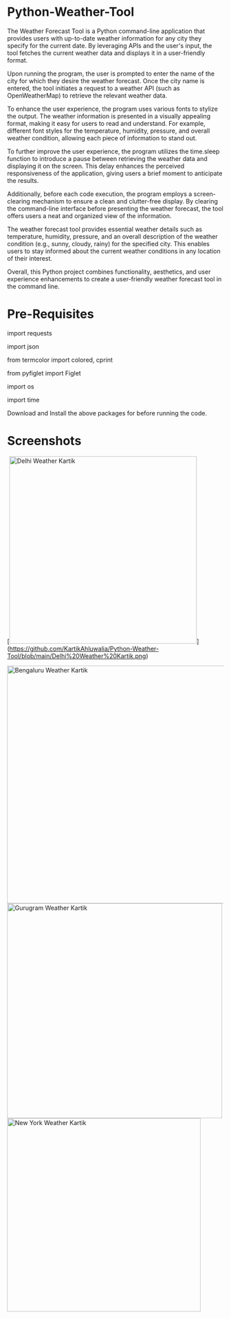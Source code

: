 # Python-Weather-Tool

The Weather Forecast Tool is a Python command-line application that provides users with up-to-date weather information for any city they specify for the current date. By leveraging APIs and the user's input, the tool fetches the current weather data and displays it in a user-friendly format.

Upon running the program, the user is prompted to enter the name of the city for which they desire the weather forecast. Once the city name is entered, the tool initiates a request to a weather API (such as OpenWeatherMap) to retrieve the relevant weather data.

To enhance the user experience, the program uses various fonts to stylize the output. The weather information is presented in a visually appealing format, making it easy for users to read and understand. For example, different font styles for the temperature, humidity, pressure, and overall weather condition, allowing each piece of information to stand out.

To further improve the user experience, the program utilizes the time.sleep function to introduce a pause between retrieving the weather data and displaying it on the screen. This delay enhances the perceived responsiveness of the application, giving users a brief moment to anticipate the results.

Additionally, before each code execution, the program employs a screen-clearing mechanism to ensure a clean and clutter-free display. By clearing the command-line interface before presenting the weather forecast, the tool offers users a neat and organized view of the information.

The weather forecast tool provides essential weather details such as temperature, humidity, pressure, and an overall description of the weather condition (e.g., sunny, cloudy, rainy) for the specified city. This enables users to stay informed about the current weather conditions in any location of their interest.

Overall, this Python project combines functionality, aesthetics, and user experience enhancements to create a user-friendly weather forecast tool in the command line.

# Pre-Requisites

import requests

import json

from termcolor import colored, cprint

from pyfiglet import Figlet

import os

import time 

Download and Install the above packages for before running the code.

# Screenshots
[[<img width="436" alt="Delhi Weather Kartik" src="https://github.com/Fastest-Coder-First/Weather_Python_Kartik_Ahluwalia/assets/96951632/15149af3-5827-4108-a673-e79951d6414c">](https://github-production-user-asset-6210df.s3.amazonaws.com/96951632/248454498-15149af3-5827-4108-a673-e79951d6414c.png?X-Amz-Algorithm=AWS4-HMAC-SHA256&X-Amz-Credential=AKIAIWNJYAX4CSVEH53A%2F20230701%2Fus-east-1%2Fs3%2Faws4_request&X-Amz-Date=20230701T142125Z&X-Amz-Expires=300&X-Amz-Signature=aa14b44757f834ccf4e2b5e407ce51c996806461e51eb7a0bcb500d61ed13b68&X-Amz-SignedHeaders=host&actor_id=96951632&key_id=0&repo_id=657901878)](https://github.com/KartikAhluwalia/Python-Weather-Tool/blob/main/Delhi%20Weather%20Kartik.png)

<img width="553" alt="Bengaluru Weather Kartik" src="https://github.com/Fastest-Coder-First/Weather_Python_Kartik_Ahluwalia/assets/96951632/b8405f07-1665-467a-beaa-1cd9e013de48">

<img width="500" alt="Gurugram Weather Kartik" src="https://github.com/Fastest-Coder-First/Weather_Python_Kartik_Ahluwalia/assets/96951632/02fb5d79-3a4f-4afe-988e-219629b3f84f">

<img width="450" alt="New York Weather Kartik" src="https://github.com/Fastest-Coder-First/Weather_Python_Kartik_Ahluwalia/assets/96951632/0eaff06f-9045-46da-a3f7-9c633f783861">
